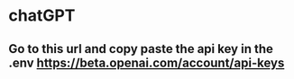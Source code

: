 # chatGPT
## Go to this url and copy paste the api key in the .env https://beta.openai.com/account/api-keys
